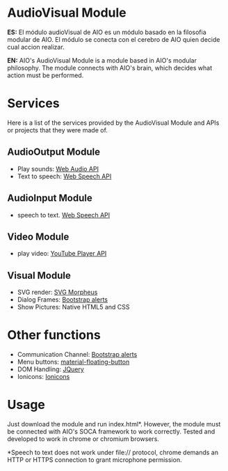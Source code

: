# AudioVisual Module
**ES:** El módulo audioVisual de AIO es un módulo basado en la filosofia modular de AIO. El módulo se conecta con el cerebro de AIO quien decide cual accion realizar.

**EN:** AIO's AudioVisual Module is a module based in AIO's modular philosophy. The module connects with AIO's brain,  which decides what action must be performed.

# Services
Here is a list of the services provided by the AudioVisual Module and APIs or projects that they were made of.

## AudioOutput Module
  - Play sounds: [Web Audio API](https://developer.mozilla.org/es/docs/Web_Audio_API)
  - Text to speech: [Web Speech API](https://dvcs.w3.org/hg/speech-api/raw-file/tip/speechapi.html)

## AudioInput Module
  - speech to text. [Web Speech API](https://dvcs.w3.org/hg/speech-api/raw-file/tip/speechapi.html)

## Video Module
  - play video: [YouTube Player API](https://developers.google.com/youtube/js_api_reference?hl=es-419)

## Visual Module
  - SVG render: [SVG Morpheus](https://github.com/alexk111/SVG-Morpheus)
  - Dialog Frames: [Bootstrap alerts](http://www.w3schools.com/bootstrap/bootstrap_alerts.asp)
  - Show Pictures: Native HTML5 and CSS

# Other functions
  - Communication Channel: [Bootstrap alerts](http://www.w3schools.com/bootstrap/bootstrap_alerts.asp)
  - Menu buttons: [material-floating-button](https://github.com/nobitagit/material-floating-button)
  - DOM Handling: [JQuery](https://jquery.com/)
  - Ionicons: [Ionicons](http://ionicons.com/)
  
# Usage
Just download the module and run index.html*. However, the module must be connected with AIO's SOCA framework to work correctly. Tested and developed to work in chrome or chromium browsers.

*Speech to text does not work under file:// protocol, chrome demands an HTTP or HTTPS connection to grant microphone permission.
